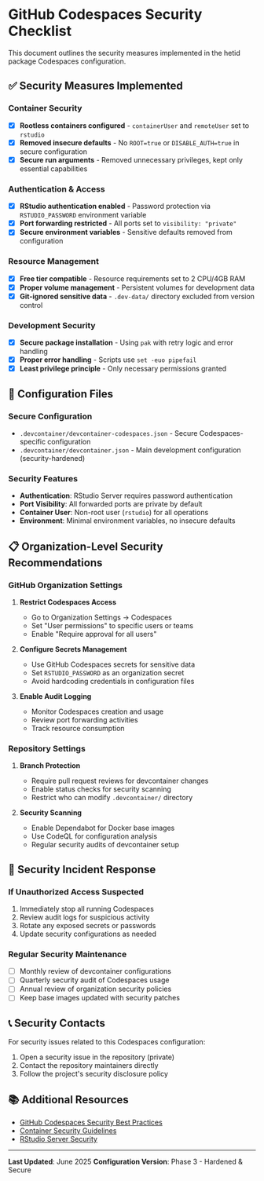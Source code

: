 # GitHub Codespaces Security Checklist

This document outlines the security measures implemented in the hetid package Codespaces configuration.

## ✅ Security Measures Implemented

### Container Security
- [x] **Rootless containers configured** - `containerUser` and `remoteUser` set to `rstudio`
- [x] **Removed insecure defaults** - No `ROOT=true` or `DISABLE_AUTH=true` in secure configuration
- [x] **Secure run arguments** - Removed unnecessary privileges, kept only essential capabilities

### Authentication & Access
- [x] **RStudio authentication enabled** - Password protection via `RSTUDIO_PASSWORD` environment variable
- [x] **Port forwarding restricted** - All ports set to `visibility: "private"`
- [x] **Secure environment variables** - Sensitive defaults removed from configuration

### Resource Management
- [x] **Free tier compatible** - Resource requirements set to 2 CPU/4GB RAM
- [x] **Proper volume management** - Persistent volumes for development data
- [x] **Git-ignored sensitive data** - `.dev-data/` directory excluded from version control

### Development Security
- [x] **Secure package installation** - Using `pak` with retry logic and error handling
- [x] **Proper error handling** - Scripts use `set -euo pipefail`
- [x] **Least privilege principle** - Only necessary permissions granted

## 🔧 Configuration Files

### Secure Configuration
- `.devcontainer/devcontainer-codespaces.json` - Secure Codespaces-specific configuration
- `.devcontainer/devcontainer.json` - Main development configuration (security-hardened)

### Security Features
- **Authentication**: RStudio Server requires password authentication
- **Port Visibility**: All forwarded ports are private by default
- **Container User**: Non-root user (`rstudio`) for all operations
- **Environment**: Minimal environment variables, no insecure defaults

## 📋 Organization-Level Security Recommendations

### GitHub Organization Settings
1. **Restrict Codespaces Access**
   - Go to Organization Settings → Codespaces
   - Set "User permissions" to specific users or teams
   - Enable "Require approval for all users"

2. **Configure Secrets Management**
   - Use GitHub Codespaces secrets for sensitive data
   - Set `RSTUDIO_PASSWORD` as an organization secret
   - Avoid hardcoding credentials in configuration files

3. **Enable Audit Logging**
   - Monitor Codespaces creation and usage
   - Review port forwarding activities
   - Track resource consumption

### Repository Settings
1. **Branch Protection**
   - Require pull request reviews for devcontainer changes
   - Enable status checks for security scanning
   - Restrict who can modify `.devcontainer/` directory

2. **Security Scanning**
   - Enable Dependabot for Docker base images
   - Use CodeQL for configuration analysis
   - Regular security audits of devcontainer setup

## 🚨 Security Incident Response

### If Unauthorized Access Suspected
1. Immediately stop all running Codespaces
2. Review audit logs for suspicious activity
3. Rotate any exposed secrets or passwords
4. Update security configurations as needed

### Regular Security Maintenance
- [ ] Monthly review of devcontainer configurations
- [ ] Quarterly security audit of Codespaces usage
- [ ] Annual review of organization security policies
- [ ] Keep base images updated with security patches

## 📞 Security Contacts

For security issues related to this Codespaces configuration:
1. Open a security issue in the repository (private)
2. Contact the repository maintainers directly
3. Follow the project's security disclosure policy

## 📚 Additional Resources

- [GitHub Codespaces Security Best Practices](https://docs.github.com/en/codespaces/managing-codespaces-for-your-organization/managing-the-cost-of-github-codespaces-in-your-organization)
- [Container Security Guidelines](https://docs.docker.com/engine/security/)
- [RStudio Server Security](https://docs.rstudio.com/ide/server-pro/access-and-security/)

---

**Last Updated**: June 2025
**Configuration Version**: Phase 3 - Hardened & Secure
